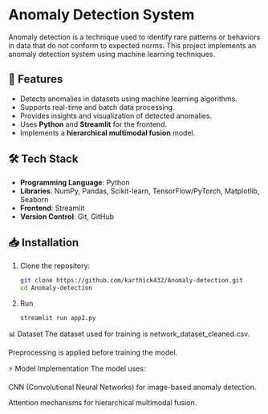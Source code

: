 # Anomaly Detection System

Anomaly detection is a technique used to identify rare patterns or behaviors in data that do not conform to expected norms. This project implements an anomaly detection system using machine learning techniques.

## 📌 Features
- Detects anomalies in datasets using machine learning algorithms.
- Supports real-time and batch data processing.
- Provides insights and visualization of detected anomalies.
- Uses **Python** and **Streamlit** for the frontend.
- Implements a **hierarchical multimodal fusion** model.

## 🛠️ Tech Stack
- **Programming Language**: Python
- **Libraries**: NumPy, Pandas, Scikit-learn, TensorFlow/PyTorch, Matplotlib, Seaborn
- **Frontend**: Streamlit
- **Version Control**: Git, GitHub

## 📥 Installation
1. Clone the repository:
   ```sh
   git clone https://github.com/karthick432/Anomaly-detection.git
   cd Anomaly-detection
2. Run
   ```sh
   streamlit run app2.py

📊 Dataset
The dataset used for training is network_dataset_cleaned.csv.

Preprocessing is applied before training the model.

⚡ Model Implementation
The model uses:

CNN (Convolutional Neural Networks) for image-based anomaly detection.

Attention mechanisms for hierarchical multimodal fusion.
